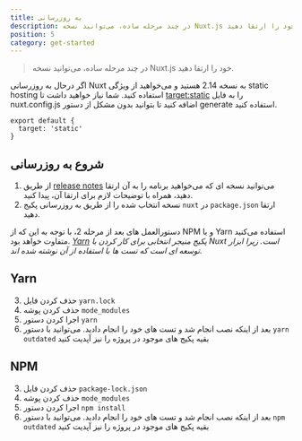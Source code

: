 ```yaml
---
title: به روزرسانی
description: در چند مرحله ساده، می‌توانید نسخه Nuxt.js خود را ارتقا دهید.
position: 5
category: get-started
---
```


> در چند مرحله ساده، می‌توانید نسخه Nuxt.js خود را ارتقا دهید.

اگر درحال به روزرسانی Nuxt به نسخه 2.14 هستید و می‌خواهید از ویژگی static hosting استفاده کنید. شما نیاز خواهید داشت تا [target:static](/docs/2.x/features/deployment-targets#static-hosting) را به فایل nuxt.config.js اضافه کنید تا بتوانید بدون مشکل از دستور generate استفاده کنید.

```js{}[nuxt.config.js]
export default {
  target: 'static'
}
```

## شروع به روزرسانی

1. از طریق [release notes](/docs/release-notes) می‌توانید نسخه ای که می‌خواهید برنامه را به آن ارتقا دهید، همراه با توضیحات لازم برای ارتقا آن، پیدا کنید.
2. نسخه انتخاب شده را از طریق به روزرسانی پکیج `nuxt` در `package.json` ارتقا دهید.

دستورالعمل های بعد از مرحله 2، با توجه به این که از NPM و یا Yarn استفاده می‌کنید متفاوت خواهد بود. _[Yarn](https://yarnpkg.com/en/docs/usage) پکیج منیجر انتخابی برای کار کردن با Nuxt است. زیرا ابزار توسعه ای است که تست ها با استفاده از آن نوشته شده اند._

## Yarn

3. حذف کردن فایل `yarn.lock`
4. حذف کردن پوشه `mode_modules`
5. اجرا کردن دستور `yarn`
6. بعد از اینکه نصب انجام شد و تست های خود را انجام دادید. می‌توانید با دستور `yarn outdated` بقیه پکیج های موجود در پروژه را نیز آپدیت کنید

## NPM

3. حذف کردن فایل `package-lock.json`
4. حذف کردن پوشه `mode_modules`
5. اجرا کردن دستور `npm install`
6. بعد از اینکه نصب انجام شد و تست های خود را انجام دادید. می‌توانید با دستور `npm outdated` بقیه پکیج های موجود در پروژه را نیز آپدیت کنید
